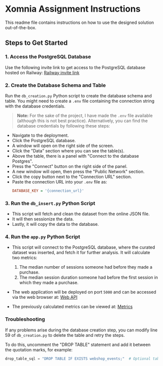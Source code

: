 # Xomnia Assignment Instructions

This readme file contains instructions on how to use the designed solution out-of-the-box.

## Steps to Get Started

### 1. Access the PostgreSQL Database
Use the following invite link to get access to the PostgreSQL database hosted on Railway:
[Railway invite link](https://railway.app/invite/Gya37GNkNZg)

### 2. Create the Database Schema and Table
Run the `db_creation.py` Python script to create the database schema and table. You might need to create a `.env` file containing the connection string with the database credentials.

> **Note:** For the sake of the project, I have made the `.env` file available (although this is not best practice). Alternatively, you can find the database credentials by following these steps:
- Navigate to the deployment.
- Click the PostgreSQL database.
- A window will open on the right side of the screen.
- Click the "Data" section where you can see the table(s).
- Above the table, there is a panel with "Connect to the database Postgres".
- Press the "Connect" button on the right side of the panel.
- A new window will open, then press the "Public Network" section.
- Click the copy button next to the "Connection URL" section.
- Paste the connection URL into your `.env` file as:
  ```ini
  DATABASE_KEY = '{connection_url}'

### 3. Run the `db_insert.py` Python Script
- This script will fetch and clean the dataset from the online JSON file.
- It will then sessionize the data.
- Lastly, it will copy the data to the database.

### 4. Run the `app.py` Python Script
- This script will connect to the PostgreSQL database, where the curated dataset was inserted, and fetch it for further analysis. It will calculate two metrics:
  1. The median number of sessions someone had before they made a purchase.
  2. The median session duration someone had before the first session in which they made a purchase.
  
- The web application will be deployed on port `5000` and can be accessed via the web browser at:
[Web API](http://127.0.0.1:5000/)


- The previously calculated metrics can be viewed at:
[Metrics](http://127.0.0.1:5000/metrics/orders)


### Troubleshooting
If any problems arise during the database creation step, you can modify line 59 of `db_creation.py` to delete the table and retry the steps.

To do this, uncomment the "DROP TABLE" statement and add it between the quotation marks, for example:

```python
drop_table_sql = "DROP TABLE IF EXISTS webshop_events;"  # Optional table drop logic